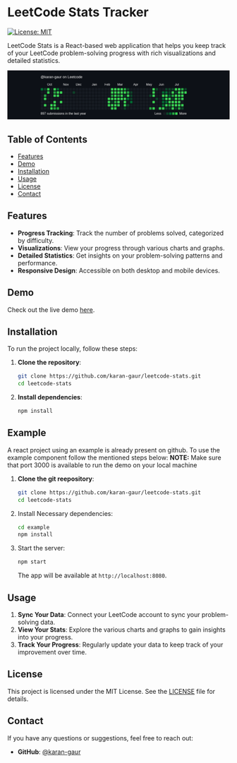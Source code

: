 # LeetCode Stats Tracker

[![License: MIT](https://img.shields.io/badge/License-MIT-yellow.svg)](https://opensource.org/licenses/MIT)

LeetCode Stats is a React-based web application that helps you keep track of your LeetCode problem-solving progress with rich visualizations and detailed statistics.

![alt text](assets/image.png)

## Table of Contents

- [Features](#features)
- [Demo](#demo)
- [Installation](#installation)
- [Usage](#usage)
- [License](#license)
- [Contact](#contact)

## Features

- **Progress Tracking**: Track the number of problems solved, categorized by difficulty.
- **Visualizations**: View your progress through various charts and graphs.
- **Detailed Statistics**: Get insights on your problem-solving patterns and performance.
- **Responsive Design**: Accessible on both desktop and mobile devices.

## Demo

Check out the live demo [here](https://karan-gaur.github.io/leetcode-stats/).

## Installation

To run the project locally, follow these steps:

1. **Clone the repository**:

   ```bash
   git clone https://github.com/karan-gaur/leetcode-stats.git
   cd leetcode-stats
   ```

2. **Install dependencies**:

   ```bash
   npm install
   ```

## Example

A react project using an example is already present on github. To use the example component follow the mentioned steps below:
**NOTE:** Make sure that port 3000 is available to run the demo on your local machine

1. **Clone the git reepository**:

   ```bash
   git clone https://github.com/karan-gaur/leetcode-stats.git
   cd leetcode-stats
   ```

2. Install Necessary dependencies:

   ```bash
   cd example
   npm install
   ```

3. Start the server:

   ```bash
   npm start
   ```

   The app will be available at `http://localhost:8080`.

## Usage

1. **Sync Your Data**: Connect your LeetCode account to sync your problem-solving data.
2. **View Your Stats**: Explore the various charts and graphs to gain insights into your progress.
3. **Track Your Progress**: Regularly update your data to keep track of your improvement over time.

## License

This project is licensed under the MIT License. See the [LICENSE](LICENSE) file for details.

## Contact

If you have any questions or suggestions, feel free to reach out:

- **GitHub**: [@karan-gaur](https://github.com/karan-gaur)

